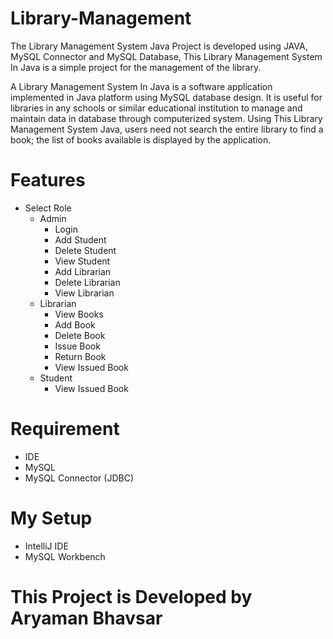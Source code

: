 # Library-Management

The Library Management System Java Project is developed using JAVA, MySQL Connector and MySQL Database, This Library Management System In Java  is a simple project for the management of the library.

A Library Management System In Java is a software application implemented in Java platform using MySQL database design. It is useful for libraries in any schools or similar educational institution to manage and maintain data in database through computerized system. Using This Library Management System Java, users need not search the entire library to find a book; the list of books available is displayed by the application.

# Features
* Select Role
   * Admin
      * Login
      * Add Student
      * Delete Student
      * View Student
      * Add Librarian
      * Delete Librarian
      * View Librarian
   * Librarian
      * View Books
      * Add Book
      * Delete Book
      * Issue Book
      * Return Book
      * View Issued Book   
   * Student
      * View Issued Book 

# Requirement
 * IDE
 * MySQL
 * MySQL Connector (JDBC)

# My Setup
* IntelliJ IDE
* MySQL Workbench

# This Project is Developed by Aryaman Bhavsar
